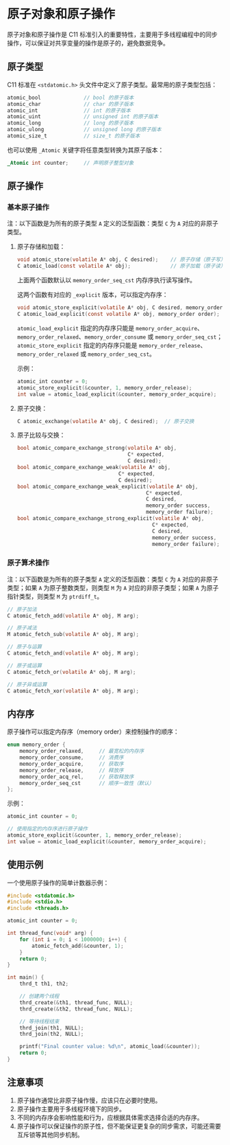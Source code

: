 # 原子对象和原子操作

原子对象和原子操作是 C11 标准引入的重要特性，主要用于多线程编程中的同步操作，可以保证对共享变量的操作是原子的，避免数据竞争。

## 原子类型

C11 标准在 `<stdatomic.h>` 头文件中定义了原子类型。最常用的原子类型包括：

```c
atomic_bool              // bool 的原子版本
atomic_char              // char 的原子版本
atomic_int               // int 的原子版本
atomic_uint              // unsigned int 的原子版本
atomic_long              // long 的原子版本
atomic_ulong             // unsigned long 的原子版本
atomic_size_t            // size_t 的原子版本
```

也可以使用 `_Atomic` 关键字将任意类型转换为其原子版本：

```c
_Atomic int counter;     // 声明原子整型对象
```

## 原子操作

### 基本原子操作

注：以下函数是为所有的原子类型 `A` 定义的泛型函数：类型 `C` 为 `A` 对应的非原子类型。

1. 原子存储和加载：

   ```c
   void atomic_store(volatile A* obj, C desired);    // 原子存储（原子写）
   C atomic_load(const volatile A* obj);             // 原子加载（原子读）
   ```

   上面两个函数默认以 `memory_order_seq_cst` 内存序执行读写操作。

   这两个函数有对应的 `_explicit` 版本，可以指定内存序：

   ```c
   void atomic_store_explicit(volatile A* obj, C desired, memory_order order);
   C atomic_load_explicit(const volatile A* obj, memory_order order);
   ```

   `atomic_load_explicit` 指定的内存序只能是 `memory_order_acquire`、`memory_order_relaxed`、`memory_order_consume` 或 `memory_order_seq_cst`；`atomic_store_explicit` 指定的内存序只能是 `memory_order_release`、`memory_order_relaxed` 或 `memory_order_seq_cst`。

   示例：

   ```c
   atomic_int counter = 0;
   atomic_store_explicit(&counter, 1, memory_order_release);
   int value = atomic_load_explicit(&counter, memory_order_acquire);
   ```

2. 原子交换：

   ```c
   C atomic_exchange(volatile A* obj, C desired);  // 原子交换
   ```

3. 原子比较与交换：

   ```c
   bool atomic_compare_exchange_strong(volatile A* obj,
                                       C* expected,
                                       C desired);
   bool atomic_compare_exchange_weak(volatile A* obj,
                                    C* expected,
                                    C desired);
   bool atomic_compare_exchange_weak_explicit(volatile A* obj,
                                             C* expected,
                                             C desired,
                                             memory_order success,
                                             memory_order failure);
   bool atomic_compare_exchange_strong_explicit(volatile A* obj,
                                               C* expected,
                                               C desired,
                                               memory_order success,
                                               memory_order failure);
   ```

### 原子算术操作

注：以下函数是为所有的原子类型 `A` 定义的泛型函数：类型 `C` 为 `A` 对应的非原子类型；如果 `A` 为原子整数类型，则类型 `M` 为 `A` 对应的非原子类型；如果 `A` 为原子指针类型，则类型 `M` 为 `ptrdiff_t`。

```c
// 原子加法
C atomic_fetch_add(volatile A* obj, M arg);

// 原子减法
M atomic_fetch_sub(volatile A* obj, M arg);

// 原子与运算
C atomic_fetch_and(volatile A* obj, M arg);

// 原子或运算
C atomic_fetch_or(volatile A* obj, M arg);

// 原子异或运算
C atomic_fetch_xor(volatile A* obj, M arg);
```

## 内存序

原子操作可以指定内存序（memory order）来控制操作的顺序：

```c
enum memory_order {
    memory_order_relaxed,     // 最宽松的内存序
    memory_order_consume,     // 消费序
    memory_order_acquire,     // 获取序
    memory_order_release,     // 释放序
    memory_order_acq_rel,     // 获取释放序
    memory_order_seq_cst      // 顺序一致性（默认）
};
```

示例：

```c
atomic_int counter = 0;

// 使用指定的内存序进行原子操作
atomic_store_explicit(&counter, 1, memory_order_release);
int value = atomic_load_explicit(&counter, memory_order_acquire);
```

## 使用示例

一个使用原子操作的简单计数器示例：

```c
#include <stdatomic.h>
#include <stdio.h>
#include <threads.h>

atomic_int counter = 0;

int thread_func(void* arg) {
    for (int i = 0; i < 1000000; i++) {
        atomic_fetch_add(&counter, 1);
    }
    return 0;
}

int main() {
    thrd_t th1, th2;

    // 创建两个线程
    thrd_create(&th1, thread_func, NULL);
    thrd_create(&th2, thread_func, NULL);

    // 等待线程结束
    thrd_join(th1, NULL);
    thrd_join(th2, NULL);

    printf("Final counter value: %d\n", atomic_load(&counter));
    return 0;
}
```

## 注意事项

1. 原子操作通常比非原子操作慢，应该只在必要时使用。
2. 原子操作主要用于多线程环境下的同步。
3. 不同的内存序会影响性能和行为，应根据具体需求选择合适的内存序。
4. 原子操作可以保证操作的原子性，但不能保证更复杂的同步需求，可能还需要互斥锁等其他同步机制。
